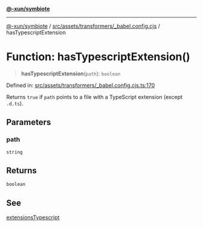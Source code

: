 [**@-xun/symbiote**](../../../../../README.md)

***

[@-xun/symbiote](../../../../../README.md) / [src/assets/transformers/\_babel.config.cjs](../README.md) / hasTypescriptExtension

# Function: hasTypescriptExtension()

> **hasTypescriptExtension**(`path`): `boolean`

Defined in: [src/assets/transformers/\_babel.config.cjs.ts:170](https://github.com/Xunnamius/symbiote/blob/dddfc44396c55ebfc704f8d576edac2868fe28cc/src/assets/transformers/_babel.config.cjs.ts#L170)

Returns `true` if `path` points to a file with a TypeScript extension (except
`.d.ts`).

## Parameters

### path

`string`

## Returns

`boolean`

## See

[extensionsTypescript](../variables/extensionsTypescript.md)
